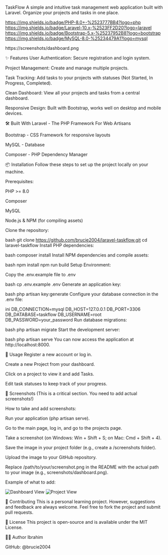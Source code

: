 TaskFlow
A simple and intuitive task management web application built with Laravel. Organize your projects and tasks in one place.

https://img.shields.io/badge/PHP-8.0+-%2523777BB4?logo=php
https://img.shields.io/badge/Laravel-10.x-%2523FF2D20?logo=laravel
https://img.shields.io/badge/Bootstrap-5.x-%25237952B8?logo=bootstrap
https://img.shields.io/badge/MySQL-8.0-%25234479A1?logo=mysql

https://screenshots/dashboard.png

✨ Features
User Authentication: Secure registration and login system.

Project Management: Create and manage multiple projects.

Task Tracking: Add tasks to your projects with statuses (Not Started, In Progress, Completed).

Clean Dashboard: View all your projects and tasks from a central dashboard.

Responsive Design: Built with Bootstrap, works well on desktop and mobile devices.

🛠️ Built With
Laravel - The PHP Framework For Web Artisans

Bootstrap - CSS Framework for responsive layouts

MySQL - Database

Composer - PHP Dependency Manager

📦 Installation
Follow these steps to set up the project locally on your machine.

Prerequisites:

PHP >= 8.0

Composer

MySQL

Node.js & NPM (for compiling assets)

Clone the repository:

bash
git clone https://github.com/brucie2004/laravel-taskflow.git
cd laravel-taskflow
Install PHP dependencies:

bash
composer install
Install NPM dependencies and compile assets:

bash
npm install
npm run build
Setup Environment:

Copy the .env.example file to .env

bash
cp .env.example .env
Generate an application key:

bash
php artisan key:generate
Configure your database connection in the .env file:

ini
DB_CONNECTION=mysql
DB_HOST=127.0.0.1
DB_PORT=3306
DB_DATABASE=taskflow
DB_USERNAME=root
DB_PASSWORD=your_password
Run database migrations:

bash
php artisan migrate
Start the development server:

bash
php artisan serve
You can now access the application at http://localhost:8000.

🚀 Usage
Register a new account or log in.

Create a new Project from your dashboard.

Click on a project to view it and add Tasks.

Edit task statuses to keep track of your progress.

📸 Screenshots
(This is a critical section. You need to add actual screenshots!)

How to take and add screenshots:

Run your application (php artisan serve).

Go to the main page, log in, and go to the projects page.

Take a screenshot (on Windows: Win + Shift + S; on Mac: Cmd + Shift + 4).

Save the image in your project folder (e.g., create a /screenshots folder).

Upload the image to your GitHub repository.

Replace /path/to/your/screenshot.png in the README with the actual path to your image (e.g., screenshots/dashboard.png).

Example of what to add:

![Dashboard View](screenshots/dashboard.png)
![Project View](screenshots/project.png)

🤝 Contributing
This is a personal learning project. However, suggestions and feedback are always welcome. Feel free to fork the project and submit pull requests.

📄 License
This project is open-source and is available under the MIT License.

👨‍💻 Author
Ibrahim

GitHub: @brucie2004